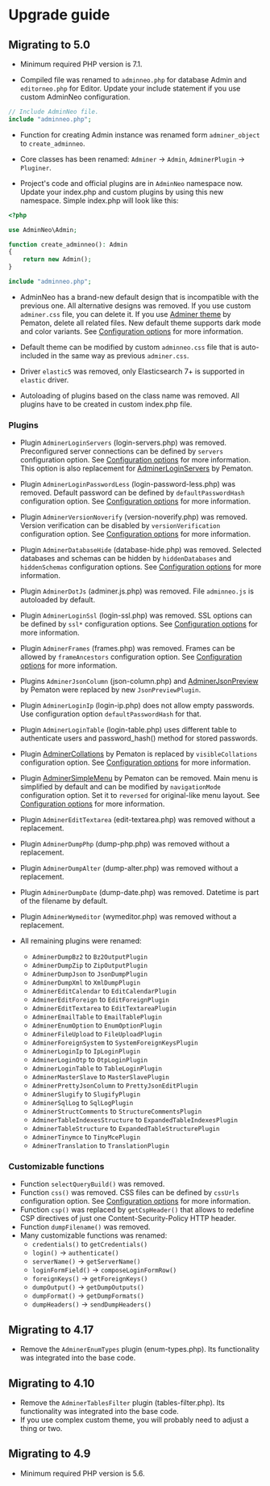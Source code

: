 Upgrade guide
=============

Migrating to 5.0
----------------

- Minimum required PHP version is 7.1.

- Compiled file was renamed to `adminneo.php` for database Admin and `editorneo.php` for Editor. Update your include
  statement if you use custom AdminNeo configuration.

```php
// Include AdminNeo file.
include "adminneo.php";
```

- Function for creating Admin instance was renamed form `adminer_object` to `create_adminneo`.

- Core classes has been renamed: `Adminer` -> `Admin`, `AdminerPlugin` -> `Pluginer`.

- Project's code and official plugins are in `AdminNeo` namespace now. Update your index.php and custom plugins by
  using this new namespace. Simple index.php will look like this:

```php
<?php

use AdminNeo\Admin;

function create_adminneo(): Admin 
{
    return new Admin();
}

include "adminneo.php";
```

- AdminNeo has a brand-new default design that is incompatible with the previous one. All alternative designs was
  removed. If you use custom `adminer.css` file, you can delete it. If you use
  [Adminer theme](https://github.com/pematon/adminer-theme) by Pematon, delete all related files. New default theme 
  supports dark mode and color variants. See [Configuration options](/docs/configuration.md) for more information.

- Default theme can be modified by custom `adminneo.css` file that is auto-included in the same way as previous
  `adminer.css`.

- Driver `elastic5` was removed, only Elasticsearch 7+ is supported in `elastic` driver.

- Autoloading of plugins based on the class name was removed. All plugins have to be created in custom index.php file.

### Plugins

- Plugin `AdminerLoginServers` (login-servers.php) was removed. Preconfigured server connections can be defined by
  `servers` configuration option. See [Configuration options](/docs/configuration.md) for more information. This option
  is also replacement for [AdminerLoginServers](https://github.com/pematon/adminer-plugins) by Pematon.

- Plugin `AdminerLoginPasswordLess` (login-password-less.php) was removed. Default password can be defined by
  `defaultPasswordHash` configuration option. See [Configuration options](/docs/configuration.md) for more information.

- Plugin `AdminerVersionNoverify` (version-noverify.php) was removed. Version verification can be disabled by
  `versionVerification` configuration option. See [Configuration options](/docs/configuration.md) for more information.

- Plugin `AdminerDatabaseHide` (database-hide.php) was removed. Selected databases and schemas can be hidden by
  `hiddenDatabases` and `hiddenSchemas` configuration options. See [Configuration options](/docs/configuration.md) for
  more information.

- Plugin `AdminerDotJs` (adminer.js.php) was removed. File `adminneo.js` is autoloaded by default.

- Plugin `AdminerLoginSsl` (login-ssl.php) was removed. SSL options can be defined by `ssl*` configuration options.
  See [Configuration options](/docs/configuration.md) for more information.

- Plugin `AdminerFrames` (frames.php) was removed. Frames can be allowed by `frameAncestors` configuration option. 
  See [Configuration options](/docs/configuration.md) for more information.

- Plugins `AdminerJsonColumn` (json-column.php) and [AdminerJsonPreview](https://github.com/pematon/adminer-plugins) by
  Pematon were replaced by new `JsonPreviewPlugin`.

- Plugin `AdminerLoginIp` (login-ip.php) does not allow empty passwords. Use configuration option `defaultPasswordHash`
  for that.

- Plugin `AdminerLoginTable` (login-table.php) uses different table to authenticate users and password_hash() method for
  stored passwords.

- Plugin [AdminerCollations](https://github.com/pematon/adminer-plugins#adminercollations) by Pematon is replaced by
  `visibleCollations` configuration option. See [Configuration options](/docs/configuration.md) for more information.

- Plugin [AdminerSimpleMenu](https://github.com/pematon/adminer-plugins#adminersimplemenu) by Pematon can be removed.
  Main menu is simplified by default and can be modified by `navigationMode` configuration option. Set it to `reversed`
  for original-like menu layout. See [Configuration options](/docs/configuration.md) for more information.

- Plugin `AdminerEditTextarea` (edit-textarea.php) was removed without a replacement.
- Plugin `AdminerDumpPhp` (dump-php.php) was removed without a replacement.
- Plugin `AdminerDumpAlter` (dump-alter.php) was removed without a replacement.
- Plugin `AdminerDumpDate` (dump-date.php) was removed. Datetime is part of the filename by default.
- Plugin `AdminerWymeditor` (wymeditor.php) was removed without a replacement.

- All remaining plugins were renamed:
    - `AdminerDumpBz2` to `Bz2OutputPlugin`
    - `AdminerDumpZip` to `ZipOutputPlugin`
    - `AdminerDumpJson` to `JsonDumpPlugin`
    - `AdminerDumpXml` to `XmlDumpPlugin`
    - `AdminerEditCalendar` to `EditCalendarPlugin`
    - `AdminerEditForeign` to `EditForeignPlugin`
    - `AdminerEditTextarea` to `EditTextareaPlugin`
    - `AdminerEmailTable` to `EmailTablePlugin`
    - `AdminerEnumOption` to `EnumOptionPlugin`
    - `AdminerFileUpload` to `FileUploadPlugin`
    - `AdminerForeignSystem` to `SystemForeignKeysPlugin`
    - `AdminerLoginIp` to `IpLoginPlugin`
    - `AdminerLoginOtp` to `OtpLoginPlugin`
    - `AdminerLoginTable` to `TableLoginPlugin`
    - `AdminerMasterSlave` to `MasterSlavePlugin`
    - `AdminerPrettyJsonColumn` to `PrettyJsonEditPlugin`
    - `AdminerSlugify` to `SlugifyPlugin`
    - `AdminerSqlLog` to `SqlLogPlugin`
    - `AdminerStructComments` to `StructureCommentsPlugin`
    - `AdminerTableIndexesStructure` to `ExpandedTableIndexesPlugin`
    - `AdminerTableStructure` to `ExpandedTableStructurePlugin`
    - `AdminerTinymce` to `TinyMcePlugin`
    - `AdminerTranslation` to `TranslationPlugin`

### Customizable functions

- Function `selectQueryBuild()` was removed.
- Function `css()` was removed. CSS files can be defined by `cssUrls` configuration option. See
  [Configuration options](/docs/configuration.md) for more information.
- Function `csp()` was replaced by `getCspHeader()` that allows to redefine CSP directives of just one 
  Content-Security-Policy HTTP header.
- Function `dumpFilename()` was removed.
- Many customizable functions was renamed:
    - `credentials()` to `getCredentials()`
    - `login()` -> `authenticate()`
    - `serverName()` -> `getServerName()`
    - `loginFormField()` -> `composeLoginFormRow()`
    - `foreignKeys()` -> `getForeignKeys()`
    - `dumpOutput()` -> `getDumpOutputs()`
    - `dumpFormat()` -> `getDumpFormats()`
    - `dumpHeaders()` -> `sendDumpHeaders()`

Migrating to 4.17
-----------------

- Remove the `AdminerEnumTypes` plugin (enum-types.php). Its functionality was integrated into the base code.

Migrating to 4.10
-----------------

- Remove the `AdminerTablesFilter` plugin (tables-filter.php). Its functionality was integrated into the base code.
- If you use complex custom theme, you will probably need to adjust a thing or two.

Migrating to 4.9
----------------

- Minimum required PHP version is 5.6.
